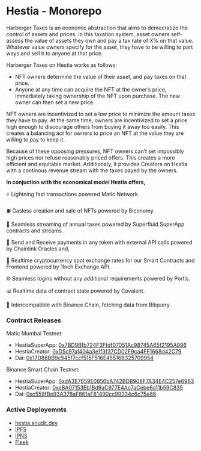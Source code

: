 # Hestia - Monorepo

Harberger Taxes is an economic abstraction that aims to democratize the control of assets and prices. In this taxation system, asset owners self-assess the value of assets they own and pay a tax rate of X% on that value. Whatever value owners specify for the asset, they have to be willing to part ways and sell it to anyone at that price.

Harberger Taxes on Hestia works as follows:

- NFT owners determine the value of their asset, and pay taxes on that price.
- Anyone at any time can acquire the NFT at the owner’s price, immediately taking ownership of the NFT upon purchase. The new owner can then set a new price.

NFT owners are incentivized to set a low price to minimize the amount taxes they have to pay. At the same time, owners are incentivized to set a price high enough to discourage others from buying it away too easily. This creates a balancing act for owners to price an NFT at the value they are willing to pay to keep it.

Because of these opposing pressures, NFT owners can’t set impossibly high prices nor refuse reasonably priced offers. This creates a more efficient and equitable market. Additionaly, it provides Creators on Hestia with a continous revenue stream with the taxes payed by the owners.


**In conjuction with the economical model Hestia offers,**

⚡ Lightning fast transactions powered Matic Network.

⛽ Gasless creation and sale of NFTs powered by Biconomy.

🌊 Seamless streaming of annual taxes powered by Superfluid SuperApp contracts and streams.

🔗 Send and Receive payments in any token with external API calls powered by Chainlink Oracles and,

💱 Realtime cryptocurrency spot exchange rates for our Smart Contracts and Frontend powered by 1Inch Exchange API.

🌐 Seamless logins without any additional requirements powered by Portis.

📊 Realtime data of contract state powered by Covalent.

🔀 Intercompatible with Binance Chain, fetching data from Bitquery.

### Contract Releases

Matic Mumbai Testnet:
- HestiaSuperApp:  [0x7BD9Bfb724F3Ffdf07051Ac98745A65f2195A996](https://explorer-mumbai.maticvigil.com/address/0x7BD9Bfb724F3Ffdf07051Ac98745A65f2195A996)
- HestiaCreator:  [0xD5c97af404a3e1f3f37CD02F9ca4FF1668d42C79](https://explorer-mumbai.maticvigil.com/address/0xD5c97af404a3e1f3f37CD02F9ca4FF1668d42C79)
- Dai:  [0x17D86BB9c545f7ccf515F516E45516B325709954](https://explorer-mumbai.maticvigil.com/address/0x17D86BB9c545f7ccf515F516E45516B325709954)

Binance Smart Chain Testnet:
- HestiaSuperApp:  [0xdA3E7659E0856bA742BDB908F7A34E4C257e6963](https://testnet.bscscan.com/address/0xdA3E7659E0856bA742BDB908F7A34E4C257e6963)
- HestiaCreator:  [0xeBA07153Eb1Bd9aC977E4Ac7aCebe6a11b59C835](https://testnet.bscscan.com/address/0xeBA07153Eb1Bd9aC977E4Ac7aCebe6a11b59C835)
- Dai:  [0xc558fBe93A378aF861aF81490cc99334c6c75e86](https://testnet.bscscan.com/address/0xc558fBe93A378aF861aF81490cc99334c6c75e86)

### Active Deployemnts
- [hestia.anudit.dev](https://hestia.anudit.dev)
- [IPFS](https://hub.textile.io/ipfs/bafybeibtrp3c2ijk2kqsj4dmqvcu6dauqanzrdjwfmqulmaxea4t5kahem/index.html)
- [IPNS](https://hub.textile.io/ipns/bafzbeibcmranvzip5uevcew756nrre77nllfzfollzuwfhgjryewxrmjdu/index.html)
- [Fleek](https://hestia.on.fleek.co)
